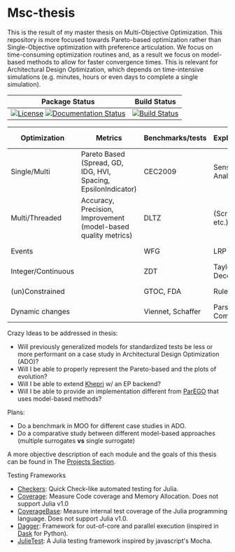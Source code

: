 # Msc-thesis
This is the result of my master thesis on Multi-Objective Optimization. This repository is more focused towards Pareto-based optimization rather than Single-Objective optimization with preference articulation. We focus on time-consuming optimization routines and, as a result we focus on model-based methods to allow for faster convergence times. This is relevant for Architectural Design Optimization, which depends on time-intensive simulations (e.g. minutes, hours or even days to complete a single simulation).

| **Package Status** | **Build Status**  |
|:------------------:|:-----------------:|
| [![License](https://img.shields.io/badge/license-GNU-brightgreen.svg?style=flat)](LICENSE.md) [![Documentation Status](https://img.shields.io/badge/docs-missing-red.svg)]() | [![Build Status](https://travis-ci.com/PastelBelem8/Msc-thesis.svg?token=tFNrx3GDmxzsVPAGpUzX&branch=master)](https://travis-ci.com/PastelBelem8/Msc-thesis) |

|    Optimization    |    Metrics    |    Benchmarks/tests    |    Explainability    |    Graphical User Interface    |
| ------------------ | ------------- | ---------------------- | -------------------- | ------------------------------ |
| Single/Multi       | Pareto Based (Spread, GD, IDG, HVI, Spacing, EpsilonIndicator) | CEC2009                | Sensitivity Analysis | Constraints Preview            |
| Multi/Threaded     | Accuracy, Precision, Improvement (model-based quality metrics)               | DLTZ                   | (Screening, etc.)    | Feedback of process evolution  |
| Events             |               | WFG                    | LRP                  | Representation of Pareto Front |
| Integer/Continuous |               | ZDT                    | Taylor Decomp ?      | Accessibility                  |
| (un)Constrained    |               | GTOC, FDA              | Rule Based ?         | Variable Importance            |
| Dynamic changes    |               | Viennet, Schaffer      | Parse Comments ?     | Tips for better setup of algs. |


Crazy Ideas to be addressed in thesis:
- Will previously generalized models for standardized tests be less or more performant on a case study in Architectural Design Optimization (ADO)?
- Will I be able to properly represent the Pareto-based and the plots of evolution?
- Will I be able to extend [Khepri](https://github.com/aptmcl/Khepri) w/ an EP backend?
- Will I be able to provide an implementation different from [ParEGO](https://www.cs.bham.ac.uk/~jdk/parego/ParEGO-TR3.pdf) that uses model-based methods?

Plans:
- Do a benchmark in MOO for different case studies in ADO.
- Do a comparative study between different model-based approaches (multiple surrogates __vs__ single surrogate)

A more objective description of each module and the goals of this thesis can be found in The [Projects Section](https://github.com/PastelBelem8/Msc-thesis/projects).


Testing Frameworks
- [Checkers](https://github.com/pkalikman/Checkers.jl): Quick Check-like automated testing for Julia.
- [Coverage](https://github.com/JuliaCI/Coverage.jl): Measure Code coverage and Memory Allocation. Does not support Julia v1.0
- [CoverageBase](https://github.com/JuliaCI/CoverageBase.jl): Measure internal test coverage of the Julia programming language. Does not support Julia v1.0.
- [Dagger](https://github.com/JuliaParallel/Dagger.jl): Framework for out-of-core and parallel execution (inspired in [Dask](http://dask.pydata.org/en/latest/) for Python).
- [JulieTest](https://github.com/arypurnomoz/JulieTest.jl): A Julia testing framework inspired by javascript's Mocha.
